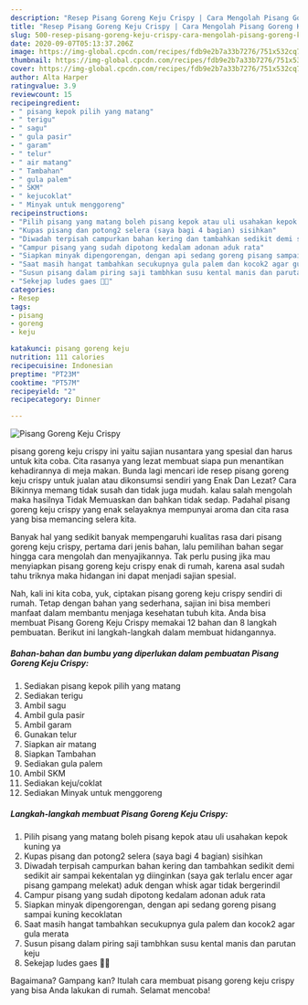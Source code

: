 ```yaml
---
description: "Resep Pisang Goreng Keju Crispy | Cara Mengolah Pisang Goreng Keju Crispy Yang Mudah Dan Praktis"
title: "Resep Pisang Goreng Keju Crispy | Cara Mengolah Pisang Goreng Keju Crispy Yang Mudah Dan Praktis"
slug: 500-resep-pisang-goreng-keju-crispy-cara-mengolah-pisang-goreng-keju-crispy-yang-mudah-dan-praktis
date: 2020-09-07T05:13:37.206Z
image: https://img-global.cpcdn.com/recipes/fdb9e2b7a33b7276/751x532cq70/pisang-goreng-keju-crispy-foto-resep-utama.jpg
thumbnail: https://img-global.cpcdn.com/recipes/fdb9e2b7a33b7276/751x532cq70/pisang-goreng-keju-crispy-foto-resep-utama.jpg
cover: https://img-global.cpcdn.com/recipes/fdb9e2b7a33b7276/751x532cq70/pisang-goreng-keju-crispy-foto-resep-utama.jpg
author: Alta Harper
ratingvalue: 3.9
reviewcount: 15
recipeingredient:
- " pisang kepok pilih yang matang"
- " terigu"
- " sagu"
- " gula pasir"
- " garam"
- " telur"
- " air matang"
- " Tambahan"
- " gula palem"
- " SKM"
- " kejucoklat"
- " Minyak untuk menggoreng"
recipeinstructions:
- "Pilih pisang yang matang boleh pisang kepok atau uli usahakan kepok kuning ya"
- "Kupas pisang dan potong2 selera (saya bagi 4 bagian) sisihkan"
- "Diwadah terpisah campurkan bahan kering dan tambahkan sedikit demi sedikit air sampai kekentalan yg diinginkan (saya gak terlalu encer agar pisang gampang melekat) aduk dengan whisk agar tidak bergerindil"
- "Campur pisang yang sudah dipotong kedalam adonan aduk rata"
- "Siapkan minyak dipengorengan, dengan api sedang goreng pisang sampai kuning kecoklatan"
- "Saat masih hangat tambahkan secukupnya gula palem dan kocok2 agar gula merata"
- "Susun pisang dalam piring saji tambhkan susu kental manis dan parutan keju"
- "Sekejap ludes gaes 🤣😂"
categories:
- Resep
tags:
- pisang
- goreng
- keju

katakunci: pisang goreng keju 
nutrition: 111 calories
recipecuisine: Indonesian
preptime: "PT23M"
cooktime: "PT57M"
recipeyield: "2"
recipecategory: Dinner

---
```



![Pisang Goreng Keju Crispy](https://img-global.cpcdn.com/recipes/fdb9e2b7a33b7276/751x532cq70/pisang-goreng-keju-crispy-foto-resep-utama.jpg)


pisang goreng keju crispy ini yaitu sajian nusantara yang spesial dan harus untuk kita coba. Cita rasanya yang lezat membuat siapa pun menantikan kehadirannya di meja makan.
Bunda lagi mencari ide resep pisang goreng keju crispy untuk jualan atau dikonsumsi sendiri yang Enak Dan Lezat? Cara Bikinnya memang tidak susah dan tidak juga mudah. kalau salah mengolah maka hasilnya Tidak Memuaskan dan bahkan tidak sedap. Padahal pisang goreng keju crispy yang enak selayaknya mempunyai aroma dan cita rasa yang bisa memancing selera kita.



Banyak hal yang sedikit banyak mempengaruhi kualitas rasa dari pisang goreng keju crispy, pertama dari jenis bahan, lalu pemilihan bahan segar hingga cara mengolah dan menyajikannya. Tak perlu pusing jika mau menyiapkan pisang goreng keju crispy enak di rumah, karena asal sudah tahu triknya maka hidangan ini dapat menjadi sajian spesial.


Nah, kali ini kita coba, yuk, ciptakan pisang goreng keju crispy sendiri di rumah. Tetap dengan bahan yang sederhana, sajian ini bisa memberi manfaat dalam membantu menjaga kesehatan tubuh kita. Anda bisa membuat Pisang Goreng Keju Crispy memakai 12 bahan dan 8 langkah pembuatan. Berikut ini langkah-langkah dalam membuat hidangannya.

<!--inarticleads1-->

##### Bahan-bahan dan bumbu yang diperlukan dalam pembuatan Pisang Goreng Keju Crispy:

1. Sediakan  pisang kepok pilih yang matang
1. Sediakan  terigu
1. Ambil  sagu
1. Ambil  gula pasir
1. Ambil  garam
1. Gunakan  telur
1. Siapkan  air matang
1. Siapkan  Tambahan
1. Sediakan  gula palem
1. Ambil  SKM
1. Sediakan  keju/coklat
1. Sediakan  Minyak untuk menggoreng




<!--inarticleads2-->

##### Langkah-langkah membuat Pisang Goreng Keju Crispy:

1. Pilih pisang yang matang boleh pisang kepok atau uli usahakan kepok kuning ya
1. Kupas pisang dan potong2 selera (saya bagi 4 bagian) sisihkan
1. Diwadah terpisah campurkan bahan kering dan tambahkan sedikit demi sedikit air sampai kekentalan yg diinginkan (saya gak terlalu encer agar pisang gampang melekat) aduk dengan whisk agar tidak bergerindil
1. Campur pisang yang sudah dipotong kedalam adonan aduk rata
1. Siapkan minyak dipengorengan, dengan api sedang goreng pisang sampai kuning kecoklatan
1. Saat masih hangat tambahkan secukupnya gula palem dan kocok2 agar gula merata
1. Susun pisang dalam piring saji tambhkan susu kental manis dan parutan keju
1. Sekejap ludes gaes 🤣😂




Bagaimana? Gampang kan? Itulah cara membuat pisang goreng keju crispy yang bisa Anda lakukan di rumah. Selamat mencoba!

